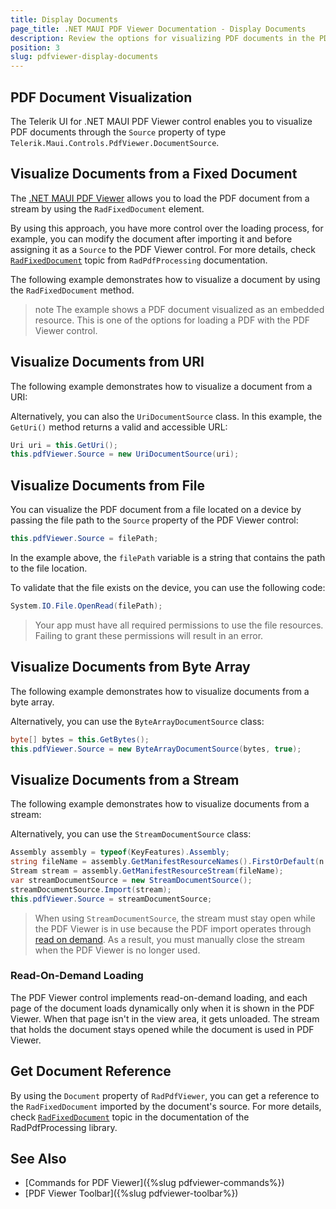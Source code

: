 ```yaml
---
title: Display Documents
page_title: .NET MAUI PDF Viewer Documentation - Display Documents
description: Review the options for visualizing PDF documents in the PDF Viewer for .NET MAUI.
position: 3
slug: pdfviewer-display-documents
---
```


## PDF Document Visualization

The Telerik UI for .NET MAUI PDF Viewer control enables you to visualize PDF documents through the `Source` property of type `Telerik.Maui.Controls.PdfViewer.DocumentSource`. 

## Visualize Documents from a Fixed Document

The <a href="https://www.telerik.com/maui-ui/pdf-viewer" target="_blank">.NET MAUI PDF Viewer</a> allows you to load the PDF document from a stream by using the `RadFixedDocument` element.

By using this approach, you have more control over the loading process, for example, you can modify the document after importing it and before assigning it as a `Source` to the PDF Viewer control. For more details, check [`RadFixedDocument`](https://docs.telerik.com/devtools/document-processing/libraries/radpdfprocessing/model/radfixeddocument) topic from `RadPdfProcessing` documentation. 

The following example demonstrates how to visualize a document by using the `RadFixedDocument` method.

<snippet id='pdfviewer-key-features-source-fixed-method' />

>note The example shows a PDF document visualized as an embedded resource. This is one of the options for loading a PDF with the PDF Viewer control. 

## Visualize Documents from URI

The following example demonstrates how to visualize a document from a URI:

<snippet id='pdfviewer-key-features-source-uri' />

Alternatively, you can also the `UriDocumentSource` class. In this example, the `GetUri()` method returns a valid and accessible URL:

```C#
Uri uri = this.GetUri();
this.pdfViewer.Source = new UriDocumentSource(uri);
```

## Visualize Documents from File

You can visualize the PDF document from a file located on a device by passing the file path to the `Source` property of the PDF Viewer control:

```C#
this.pdfViewer.Source = filePath;
```

In the example above, the `filePath` variable is a string that contains the path to the file location.

To validate that the file exists on the device, you can use the following code:

```C#
System.IO.File.OpenRead(filePath);
```

> Your app must have all required permissions to use the file resources. Failing to grant these permissions will result in an error.

## Visualize Documents from Byte Array

The following example demonstrates how to visualize documents from a byte array.

<snippet id='pdfviewer-key-features-source-byte' />

Alternatively, you can use the `ByteArrayDocumentSource` class:

```C#
byte[] bytes = this.GetBytes();
this.pdfViewer.Source = new ByteArrayDocumentSource(bytes, true);          
```

## Visualize Documents from a Stream

The following example demonstrates how to visualize documents from a stream:

<snippet id='pdfviewer-key-features-stream' />

Alternatively, you can use the `StreamDocumentSource` class:

```C#
Assembly assembly = typeof(KeyFeatures).Assembly;
string fileName = assembly.GetManifestResourceNames().FirstOrDefault(n => n.Contains("pdfviewer-overview.pdf"));
Stream stream = assembly.GetManifestResourceStream(fileName);
var streamDocumentSource = new StreamDocumentSource();
streamDocumentSource.Import(stream);
this.pdfViewer.Source = streamDocumentSource;
```

> When using `StreamDocumentSource`, the stream must stay open while the PDF Viewer is in use because the PDF import operates through [read on demand](#read-on-demand-loading). As a result, you must manually close the stream when the PDF Viewer is no longer used.

### Read-On-Demand Loading

The PDF Viewer control implements read-on-demand loading, and each page of the document loads dynamically only when it is shown in the PDF Viewer. When that page isn't in the view area, it gets unloaded. The stream that holds the document stays opened while the document is used in PDF Viewer.

## Get Document Reference

By using the `Document` property of `RadPdfViewer`, you can get a reference to the `RadFixedDocument` imported by the document's source. For more details, check [`RadFixedDocument`](https://docs.telerik.com/devtools/document-processing/libraries/radpdfprocessing/model/radfixeddocument) topic in the documentation of the RadPdfProcessing library. 

## See Also

- [Commands for PDF Viewer]({%slug pdfviewer-commands%})
- [PDF Viewer Toolbar]({%slug pdfviewer-toolbar%})
